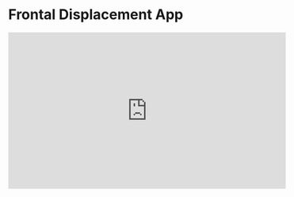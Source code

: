 # Frontal Displacement App

<iframe width="560" height="315" src="https://www.youtube.com/embed/5y0IJKueNbs" title="YouTube video player" frameborder="0" allow="accelerometer; autoplay; clipboard-write; encrypted-media; gyroscope; picture-in-picture" allowfullscreen></iframe>